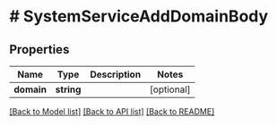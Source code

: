 # # SystemServiceAddDomainBody

## Properties

Name | Type | Description | Notes
------------ | ------------- | ------------- | -------------
**domain** | **string** |  | [optional]

[[Back to Model list]](../../README.md#models) [[Back to API list]](../../README.md#endpoints) [[Back to README]](../../README.md)
